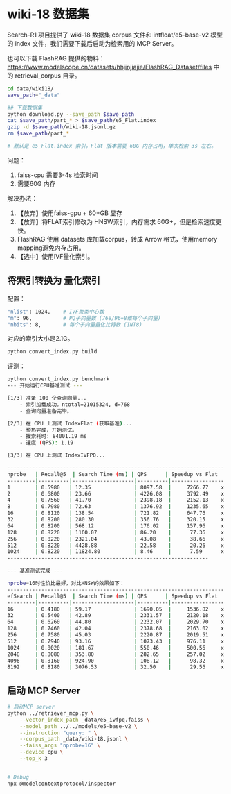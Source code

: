 # wiki-18 数据集

Search-R1 项目提供了 wiki-18 数据集 corpus 文件和 intfloat/e5-base-v2 模型的 index 文件，我们需要下载后启动为检索用的 MCP Server。

也可以下载 FlashRAG 提供的物料： https://www.modelscope.cn/datasets/hhjinjiajie/FlashRAG_Dataset/files 中的 retrieval_corpus 目录。 

```bash
cd data/wiki18/
save_path="_data"

## 下载数据集
python download.py --save_path $save_path
cat $save_path/part_* > $save_path/e5_Flat.index
gzip -d $save_path/wiki-18.jsonl.gz
rm $save_path/part_*

# 默认是 e5_Flat.index 索引，Flat 版本需要 60G 内存占用，单次检索 3s 左右。
```

问题：
1. faiss-cpu 需要3-4s 检索时间
2. 需要60G 内存

解决办法：
1. 【放弃】使用faiss-gpu + 60+GB 显存
2. 【放弃】将FLAT索引修改为 HNSW索引，内存需求 60G+，但是检索速度更快。
3. FlashRAG 使用 datasets 库加载corpus，转成 Arrow 格式，使用memory mapping避免内存占用。
4. 【选中】使用IVF量化索引。

## 将索引转换为 量化索引

配置：
```bash
"nlist": 1024,    # IVF聚类中心数
"m": 96,          # PQ子向量数 (768/96=8维每个子向量)
"nbits": 8,       # 每个子向量量化比特数 (INT8)
```

对应的索引大小是2.1G。

```bash
python convert_index.py build
```

评测：
```bash
python convert_index.py benchmark
--- 开始运行CPU基准测试 ---

[1/3] 准备 100 个查询向量...
    - 索引加载成功。ntotal=21015324, d=768
    - 查询向量准备完毕。

[2/3] 在 CPU 上测试 IndexFlat (获取基准)...
    - 预热完成，开始测试。
    - 搜索耗时: 84001.19 ms
    - 速度 (QPS): 1.19

[3/3] 在 CPU 上测试 IndexIVFPQ...

----------------------------------------------------------------------
nprobe   | Recall@5  | Search Time (ms) | QPS      | Speedup vs Flat
---------|----------|--------------------|----------|-----------------
1        | 0.5980   | 12.35              | 8097.58  |     7266.77    x
2        | 0.6800   | 23.66              | 4226.08  |     3792.49    x
4        | 0.7560   | 41.70              | 2398.18  |     2152.13    x
8        | 0.7980   | 72.63              | 1376.92  |     1235.65    x
16       | 0.8120   | 138.54             | 721.82   |     647.76     x
32       | 0.8200   | 280.30             | 356.76   |     320.15     x
64       | 0.8200   | 568.12             | 176.02   |     157.96     x
128      | 0.8220   | 1160.07            | 86.20    |      77.36     x
256      | 0.8220   | 2321.04            | 43.08    |      38.66     x
512      | 0.8220   | 4428.88            | 22.58    |      20.26     x
1024     | 0.8220   | 11824.80           | 8.46     |      7.59      x
-----------------------------------------------------------------

--- 基准测试完成 ---

nprobe=16时性价比最好，对比HNSW的效果如下：
----------------------------------------------------------------------
efSearch | Recall@5  | Search Time (ms) | QPS      | Speedup vs Flat
---------|----------|--------------------|----------|-----------------
16       | 0.4180   | 59.17              | 1690.05  |     1536.82    x
32       | 0.5400   | 42.89              | 2331.57  |     2120.18    x
64       | 0.6260   | 44.80              | 2232.07  |     2029.70    x
128      | 0.7460   | 42.04              | 2378.68  |     2163.02    x
256      | 0.7580   | 45.03              | 2220.87  |     2019.51    x
512      | 0.7940   | 93.16              | 1073.43  |     976.11     x
1024     | 0.8020   | 181.67             | 550.46   |     500.56     x
2048     | 0.8080   | 353.80             | 282.65   |     257.02     x
4096     | 0.8160   | 924.90             | 108.12   |      98.32     x
8192     | 0.8180   | 3076.53            | 32.50    |      29.56     x
```

## 启动 MCP Server

```bash
# 启动MCP server
python ../retriever_mcp.py \
    --vector_index_path _data/e5_ivfpq.faiss \
    --model_path ../../models/e5-base-v2 \
    --instruction "query: " \
    --corpus_path _data/wiki-18.jsonl \
    --faiss_args "nprobe=16" \
    --device cpu \
    --top_k 3


# Debug
npx @modelcontextprotocol/inspector
```